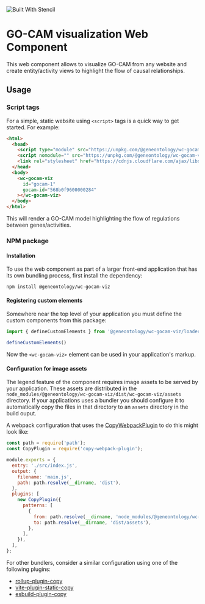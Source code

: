 ![Built With Stencil](https://img.shields.io/badge/-Built%20With%20Stencil-16161d.svg?logo=data%3Aimage%2Fsvg%2Bxml%3Bbase64%2CPD94bWwgdmVyc2lvbj0iMS4wIiBlbmNvZGluZz0idXRmLTgiPz4KPCEtLSBHZW5lcmF0b3I6IEFkb2JlIElsbHVzdHJhdG9yIDE5LjIuMSwgU1ZHIEV4cG9ydCBQbHVnLUluIC4gU1ZHIFZlcnNpb246IDYuMDAgQnVpbGQgMCkgIC0tPgo8c3ZnIHZlcnNpb249IjEuMSIgaWQ9IkxheWVyXzEiIHhtbG5zPSJodHRwOi8vd3d3LnczLm9yZy8yMDAwL3N2ZyIgeG1sbnM6eGxpbms9Imh0dHA6Ly93d3cudzMub3JnLzE5OTkveGxpbmsiIHg9IjBweCIgeT0iMHB4IgoJIHZpZXdCb3g9IjAgMCA1MTIgNTEyIiBzdHlsZT0iZW5hYmxlLWJhY2tncm91bmQ6bmV3IDAgMCA1MTIgNTEyOyIgeG1sOnNwYWNlPSJwcmVzZXJ2ZSI%2BCjxzdHlsZSB0eXBlPSJ0ZXh0L2NzcyI%2BCgkuc3Qwe2ZpbGw6I0ZGRkZGRjt9Cjwvc3R5bGU%2BCjxwYXRoIGNsYXNzPSJzdDAiIGQ9Ik00MjQuNywzNzMuOWMwLDM3LjYtNTUuMSw2OC42LTkyLjcsNjguNkgxODAuNGMtMzcuOSwwLTkyLjctMzAuNy05Mi43LTY4LjZ2LTMuNmgzMzYuOVYzNzMuOXoiLz4KPHBhdGggY2xhc3M9InN0MCIgZD0iTTQyNC43LDI5Mi4xSDE4MC40Yy0zNy42LDAtOTIuNy0zMS05Mi43LTY4LjZ2LTMuNkgzMzJjMzcuNiwwLDkyLjcsMzEsOTIuNyw2OC42VjI5Mi4xeiIvPgo8cGF0aCBjbGFzcz0ic3QwIiBkPSJNNDI0LjcsMTQxLjdIODcuN3YtMy42YzAtMzcuNiw1NC44LTY4LjYsOTIuNy02OC42SDMzMmMzNy45LDAsOTIuNywzMC43LDkyLjcsNjguNlYxNDEuN3oiLz4KPC9zdmc%2BCg%3D%3D&colorA=16161d&style=flat-square)

# GO-CAM visualization Web Component

This web component allows to visualize GO-CAM from any website and create entity/activity views to highlight the flow of causal relationships.

## Usage

### Script tags

For a simple, static website using `<script>` tags is a quick way to get started. For example:

```html
<html>
  <head>
    <script type="module" src="https://unpkg.com/@geneontology/wc-gocam-viz/dist/wc-gocam-viz/wc-gocam-viz.esm.js"></script>
    <script nomodule="" src="https://unpkg.com/@geneontology/wc-gocam-viz/dist/wc-gocam-viz/wc-gocam-viz.js"></script> 
    <link rel="stylesheet" href="https://cdnjs.cloudflare.com/ajax/libs/font-awesome/4.7.0/css/font-awesome.min.css">
  </head>
  <body>
    <wc-gocam-viz 
      id="gocam-1"
      gocam-id="568b0f9600000284"
    ></wc-gocam-viz>
  </body>
</html>
```

This will render a GO-CAM model highlighting the flow of regulations between
genes/activities.

### NPM package

#### Installation

To use the web component as part of a larger front-end application that has its
own bundling process, first install the dependency:

```shell
npm install @geneontology/wc-gocam-viz
```

#### Registering custom elements

Somewhere near the top level of your application you must define the custom
components from this package:

```js
import { defineCustomElements } from '@geneontology/wc-gocam-viz/loader'

defineCustomElements()
```

Now the `<wc-gocam-viz>` element can be used in your application's markup. 

#### Configuration for image assets

The legend feature of the component requires image assets to be served by your
application. These assets are distributed in the
`node_modules/@geneontology/wc-gocam-viz/dist/wc-gocam-viz/assets` directory. If
your applications uses a bundler you should configure it to automatically copy
the files in that directory to an `assets` directory in the build ouput.

A webpack configuration that uses the
[CopyWebpackPlugin](https://webpack.js.org/plugins/copy-webpack-plugin/) to do
this might look like:

```js
const path = require('path');
const CopyPlugin = require('copy-webpack-plugin');

module.exports = {
  entry: './src/index.js',
  output: {
    filename: 'main.js',
    path: path.resolve(__dirname, 'dist'),
  },
  plugins: [
    new CopyPlugin({
      patterns: [
        {
          from: path.resolve(__dirname, 'node_modules/@geneontology/wc-gocam-viz/dist/wc-gocam-viz/assets'),
          to: path.resolve(__dirname, 'dist/assets'),
        },
      ],
    }),
  ],
};
```

For other bundlers, consider a similar configuration using one of the following plugins:

* [rollup-plugin-copy](https://github.com/vladshcherbin/rollup-plugin-copy)
* [vite-plugin-static-copy](https://github.com/sapphi-red/vite-plugin-static-copy)
* [esbuild-plugin-copy](https://github.com/LinbuduLab/esbuild-plugins/tree/main/packages/esbuild-plugin-copy)

